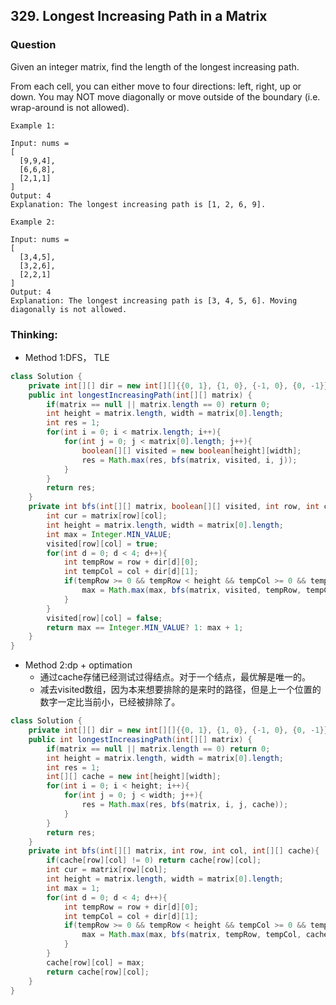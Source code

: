 ## 329. Longest Increasing Path in a Matrix

### Question
Given an integer matrix, find the length of the longest increasing path.

From each cell, you can either move to four directions: left, right, up or down. You may NOT move diagonally or move outside of the boundary (i.e. wrap-around is not allowed).

```
Example 1:

Input: nums =
[
  [9,9,4],
  [6,6,8],
  [2,1,1]
]
Output: 4
Explanation: The longest increasing path is [1, 2, 6, 9].

Example 2:

Input: nums =
[
  [3,4,5],
  [3,2,6],
  [2,2,1]
]
Output: 4
Explanation: The longest increasing path is [3, 4, 5, 6]. Moving diagonally is not allowed.

```

### Thinking:
* Method 1:DFS， TLE

```Java
class Solution {
    private int[][] dir = new int[][]{{0, 1}, {1, 0}, {-1, 0}, {0, -1}};
    public int longestIncreasingPath(int[][] matrix) {
        if(matrix == null || matrix.length == 0) return 0;
        int height = matrix.length, width = matrix[0].length;
        int res = 1;
        for(int i = 0; i < matrix.length; i++){
            for(int j = 0; j < matrix[0].length; j++){
                boolean[][] visited = new boolean[height][width];
                res = Math.max(res, bfs(matrix, visited, i, j));
            }
        }
        return res;
    }
    private int bfs(int[][] matrix, boolean[][] visited, int row, int col){
        int cur = matrix[row][col];
        int height = matrix.length, width = matrix[0].length;
        int max = Integer.MIN_VALUE;
        visited[row][col] = true;
        for(int d = 0; d < 4; d++){
            int tempRow = row + dir[d][0];
            int tempCol = col + dir[d][1];
            if(tempRow >= 0 && tempRow < height && tempCol >= 0 && tempCol < width && !visited[tempRow][tempCol] && matrix[tempRow][tempCol] > cur){
                max = Math.max(max, bfs(matrix, visited, tempRow, tempCol));
            }
        }
        visited[row][col] = false;
        return max == Integer.MIN_VALUE? 1: max + 1;
    }
}
```

* Method 2:dp + optimation
	* 通过cache存储已经测试过得结点。对于一个结点，最优解是唯一的。
	* 减去visited数组，因为本来想要排除的是来时的路径，但是上一个位置的数字一定比当前小，已经被排除了。

```Java
class Solution {
    private int[][] dir = new int[][]{{0, 1}, {1, 0}, {-1, 0}, {0, -1}};
    public int longestIncreasingPath(int[][] matrix) {
        if(matrix == null || matrix.length == 0) return 0;
        int height = matrix.length, width = matrix[0].length;
        int res = 1;
        int[][] cache = new int[height][width];
        for(int i = 0; i < height; i++){
            for(int j = 0; j < width; j++){
                res = Math.max(res, bfs(matrix, i, j, cache));
            }
        }
        return res;
    }
    private int bfs(int[][] matrix, int row, int col, int[][] cache){
        if(cache[row][col] != 0) return cache[row][col];
        int cur = matrix[row][col];
        int height = matrix.length, width = matrix[0].length;
        int max = 1;
        for(int d = 0; d < 4; d++){
            int tempRow = row + dir[d][0];
            int tempCol = col + dir[d][1];
            if(tempRow >= 0 && tempRow < height && tempCol >= 0 && tempCol < width && matrix[tempRow][tempCol] > cur){
                max = Math.max(max, bfs(matrix, tempRow, tempCol, cache) + 1);
            }
        }
        cache[row][col] = max;
        return cache[row][col];
    }
}
```